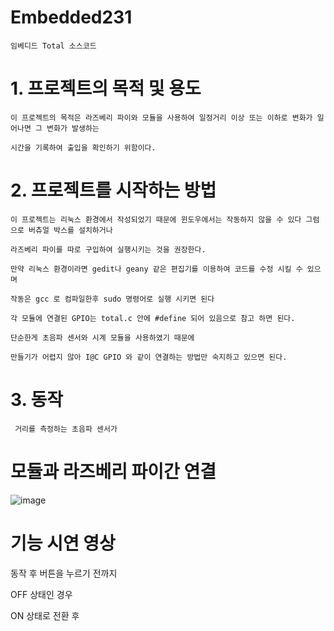 # Embedded231
  
    임베디드 Total 소스코드


# 1. 프로젝트의 목적 및 용도 
  
  
    이 프로젝트의 목적은 라즈베리 파이와 모듈을 사용하여 일정거리 이상 또는 이하로 변화가 일어나면 그 변화가 발생하는
    
    시간을 기록하여 출입을 확인하기 위함이다.






 # 2. 프로젝트를 시작하는 방법
 
    이 프로젝트는 리눅스 환경에서 작성되었기 때문에 윈도우에서는 작동하지 않을 수 있다 그럼으로 버츄얼 박스를 설치하거나
   
    라즈베리 파이를 따로 구입하여 실행시키는 것을 권장한다.
 
    만약 리눅스 환경이라면 gedit나 geany 같은 편집기를 이용하여 코드를 수정 시킬 수 있으며
   
    작동은 gcc 로 컴파일한후 sudo 명령어로 실행 시키면 된다
 
    각 모듈에 연결된 GPIO는 total.c 안에 #define 되어 있음으로 참고 하면 된다.
 
    단순한게 초음파 센서와 시계 모듈을 사용하였기 때문에

    만들기가 어렵지 않아 I@C GPIO 와 같이 연결하는 방법만 숙지하고 있으면 된다.











# 3. 동작


     거리를 측정하는 초음파 센서가 
  



# 모듈과 라즈베리 파이간 연결
![image](https://user-images.githubusercontent.com/104303815/208537651-6b177d9c-c81b-4372-8a94-970f4eaf507b.png)

# 기능 시연 영상

동작 후 버튼을 누르기 전까지

OFF 상태인 경우

ON 상태로 전환 후

